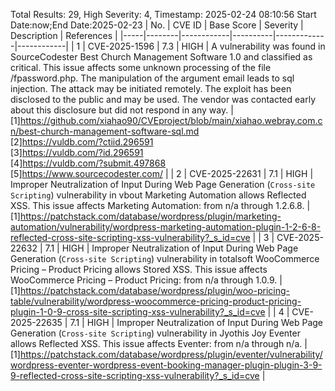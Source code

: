 Total Results: 29, High Severity: 4, Timestamp: 2025-02-24 08:10:56
Start Date:now;End Date:2025-02-23
| No. | CVE ID | Base Score | Severity | Description | References |
|-----|--------|------------|----------|-------------|------------|
| 1 | CVE-2025-1596 | 7.3  | HIGH | A vulnerability was found in SourceCodester Best Church Management Software 1.0 and classified as critical. This issue affects some unknown processing of the file /fpassword.php. The manipulation of the argument email leads to sql injection. The attack may be initiated remotely. The exploit has been disclosed to the public and may be used. The vendor was contacted early about this disclosure but did not respond in any way. | [1]https://github.com/xiahao90/CVEproject/blob/main/xiahao.webray.com.cn/best-church-management-software-sql.md<br>[2]https://vuldb.com/?ctiid.296591<br>[3]https://vuldb.com/?id.296591<br>[4]https://vuldb.com/?submit.497868<br>[5]https://www.sourcecodester.com/ |
| 2 | CVE-2025-22631 | 7.1  | HIGH | Improper Neutralization of Input During Web Page Generation (`Cross-site Scripting`) vulnerability in vbout Marketing Automation allows Reflected XSS. This issue affects Marketing Automation: from n/a through 1.2.6.8. | [1]https://patchstack.com/database/wordpress/plugin/marketing-automation/vulnerability/wordpress-marketing-automation-plugin-1-2-6-8-reflected-cross-site-scripting-xss-vulnerability?_s_id=cve |
| 3 | CVE-2025-22632 | 7.1  | HIGH | Improper Neutralization of Input During Web Page Generation (`Cross-site Scripting`) vulnerability in totalsoft WooCommerce Pricing – Product Pricing allows Stored XSS. This issue affects WooCommerce Pricing – Product Pricing: from n/a through 1.0.9. | [1]https://patchstack.com/database/wordpress/plugin/woo-pricing-table/vulnerability/wordpress-woocommerce-pricing-product-pricing-plugin-1-0-9-cross-site-scripting-xss-vulnerability?_s_id=cve |
| 4 | CVE-2025-22635 | 7.1  | HIGH | Improper Neutralization of Input During Web Page Generation (`Cross-site Scripting`) vulnerability in Jyothis Joy Eventer allows Reflected XSS. This issue affects Eventer: from n/a through n/a. | [1]https://patchstack.com/database/wordpress/plugin/eventer/vulnerability/wordpress-eventer-wordpress-event-booking-manager-plugin-plugin-3-9-9-reflected-cross-site-scripting-xss-vulnerability?_s_id=cve |
